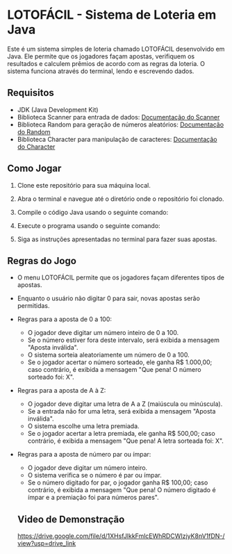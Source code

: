# LOTOFÁCIL - Sistema de Loteria em Java

Este é um sistema simples de loteria chamado LOTOFÁCIL desenvolvido em Java. Ele permite que os jogadores façam apostas, verifiquem os resultados e calculem prêmios de acordo com as regras da loteria. O sistema funciona através do terminal, lendo e escrevendo dados.

## Requisitos

- JDK (Java Development Kit)
- Biblioteca Scanner para entrada de dados: [Documentação do Scanner](https://docs.oracle.com/javase/8/docs/api/java/util/Scanner.html)
- Biblioteca Random para geração de números aleatórios: [Documentação do Random](https://docs.oracle.com/javase/8/docs/api/java/util/Random.html)
- Biblioteca Character para manipulação de caracteres: [Documentação do Character](https://docs.oracle.com/javase/8/docs/api/java/lang/Character.html)

## Como Jogar

1. Clone este repositório para sua máquina local.
2. Abra o terminal e navegue até o diretório onde o repositório foi clonado.
3. Compile o código Java usando o seguinte comando:

4. Execute o programa usando o seguinte comando:

5. Siga as instruções apresentadas no terminal para fazer suas apostas.

## Regras do Jogo

- O menu LOTOFÁCIL permite que os jogadores façam diferentes tipos de apostas.
- Enquanto o usuário não digitar 0 para sair, novas apostas serão permitidas.
- Regras para a aposta de 0 a 100:
  - O jogador deve digitar um número inteiro de 0 a 100.
  - Se o número estiver fora deste intervalo, será exibida a mensagem "Aposta inválida".
  - O sistema sorteia aleatoriamente um número de 0 a 100.
  - Se o jogador acertar o número sorteado, ele ganha R$ 1.000,00; caso contrário, é exibida a mensagem "Que pena! O número sorteado foi: X".
- Regras para a aposta de A à Z:
  - O jogador deve digitar uma letra de A a Z (maiúscula ou minúscula).
  - Se a entrada não for uma letra, será exibida a mensagem "Aposta inválida".
  - O sistema escolhe uma letra premiada.
  - Se o jogador acertar a letra premiada, ele ganha R$ 500,00; caso contrário, é exibida a mensagem "Que pena! A letra sorteada foi: X".
- Regras para a aposta de número par ou ímpar:
  - O jogador deve digitar um número inteiro.
  - O sistema verifica se o número é par ou ímpar.
  - Se o número digitado for par, o jogador ganha R$ 100,00; caso contrário, é exibida a mensagem "Que pena! O número digitado é ímpar e a premiação foi para números pares".


  ## Video de Demonstração
  https://drive.google.com/file/d/1XHsfJlkkFmlcEWhRDCWIzjyK8nV1fDN-/view?usp=drive_link





